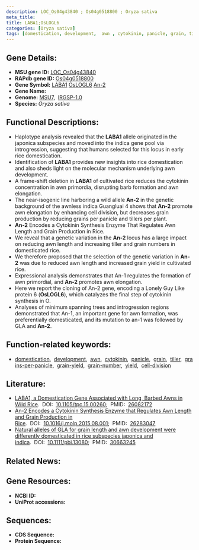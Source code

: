 ```yaml
---
description: LOC_Os04g43840 ; Os04g0518800 ; Oryza sativa
meta_title:
title: LABA1;OsLOGL6
categories: [Oryza sativa]
tags: [domestication, development,  awn , cytokinin, panicle, grain, tiller, grains per panicle, grain yield, grain number, yield, cell division]
---
```


## Gene Details:
- **MSU gene ID:** [LOC_Os04g43840](http://rice.uga.edu/cgi-bin/ORF_infopage.cgi?orf=LOC_Os04g43840)  
- **RAPdb gene ID:** [Os04g0518800](https://rapdb.dna.affrc.go.jp/locus/?name=Os04g0518800)  
- **Gene Symbol:** <u>LABA1</u>&nbsp;<u>OsLOGL6</u>&nbsp;<u>An-2</u>
- **Gene Name:**
- **Genome:**  [MSU7](http://rice.uga.edu/),&nbsp;&nbsp;[IRGSP-1.0](https://rapdb.dna.affrc.go.jp/download/irgsp1.html)
- **Species:** *Oryza sativa*

## Functional Descriptions:
   - Haplotype analysis revealed that the **LABA1** allele originated in the japonica subspecies and moved into the indica gene pool via introgression, suggesting that humans selected for this locus in early rice domestication.
   - Identification of **LABA1** provides new insights into rice domestication and also sheds light on the molecular mechanism underlying awn development.
   - A frame-shift deletion in **LABA1** of cultivated rice reduces the cytokinin concentration in awn primordia, disrupting barb formation and awn elongation.
   - The near-isogenic line harboring a wild allele **An-2** in the genetic background of the awnless indica Guangluai 4 shows that **An-2** promote awn elongation by enhancing cell division, but decreases grain production by reducing grains per panicle and tillers per plant.
   - **An-2** Encodes a Cytokinin Synthesis Enzyme That Regulates Awn Length and Grain Production in Rice.
   - We reveal that a genetic variation in the **An-2** locus has a large impact on reducing awn length and increasing tiller and grain numbers in domesticated rice.
   - We therefore proposed that the selection of the genetic variation in **An-2** was due to reduced awn length and increased grain yield in cultivated rice.
   - Expressional analysis demonstrates that An-1 regulates the formation of awn primordial, and **An-2** promotes awn elongation.
   - Here we report the cloning of An-2 gene, encoding a Lonely Guy Like protein 6 (**OsLOGL6**), which catalyzes the final step of cytokinin synthesis in O.
   - Analyses of minimum spanning trees and introgression regions demonstrated that An-1, an important gene for awn formation, was preferentially domesticated, and its mutation to an-1 was followed by GLA and **An-2**.

## Function-related keywords:
   - [domestication](/tags/domestication/),&nbsp;&nbsp;[development](/tags/development/),&nbsp;&nbsp;[awn](/tags/awn/),&nbsp;&nbsp;[cytokinin](/tags/cytokinin/),&nbsp;&nbsp;[panicle](/tags/panicle/),&nbsp;&nbsp;[grain](/tags/grain/),&nbsp;&nbsp;[tiller](/tags/tiller/),&nbsp;&nbsp;[grains-per-panicle](/tags/grains-per-panicle/),&nbsp;&nbsp;[grain-yield](/tags/grain-yield/),&nbsp;&nbsp;[grain-number](/tags/grain-number/),&nbsp;&nbsp;[yield](/tags/yield/),&nbsp;&nbsp;[cell-division](/tags/cell-division/)

## Literature:
   - [LABA1, a Domestication Gene Associated with Long, Barbed Awns in Wild Rice](https://www.doi.org/10.1105/tpc.15.00260).&nbsp;&nbsp;DOI:&nbsp;&nbsp;[10.1105/tpc.15.00260](https://www.doi.org/10.1105/tpc.15.00260);&nbsp;&nbsp;PMID:&nbsp;&nbsp;[26082172](https://pubmed.ncbi.nlm.nih.gov/26082172/)
   - [An-2 Encodes a Cytokinin Synthesis Enzyme that Regulates Awn Length and Grain Production in Rice](https://www.doi.org/10.1016/j.molp.2015.08.001).&nbsp;&nbsp;DOI:&nbsp;&nbsp;[10.1016/j.molp.2015.08.001](https://www.doi.org/10.1016/j.molp.2015.08.001);&nbsp;&nbsp;PMID:&nbsp;&nbsp;[26283047](https://pubmed.ncbi.nlm.nih.gov/26283047/)
   - [Natural alleles of GLA for grain length and awn development were differently domesticated in rice subspecies japonica and indica](https://www.doi.org/10.1111/pbi.13080).&nbsp;&nbsp;DOI:&nbsp;&nbsp;[10.1111/pbi.13080](https://www.doi.org/10.1111/pbi.13080);&nbsp;&nbsp;PMID:&nbsp;&nbsp;[30663245](https://pubmed.ncbi.nlm.nih.gov/30663245/)

## Related News:

## Gene Resources:
- **NCBI ID:**  []()
- **UniProt accessions:** [](https://www.uniprot.org/uniprotkb//entry)

## Sequences:
- **CDS Sequence:**
- **Protein Sequence:**
